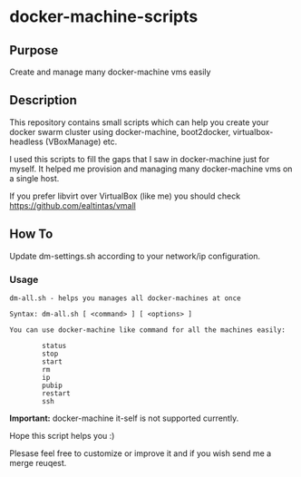 # docker-machine-scripts

## Purpose

Create and manage many docker-machine vms easily

## Description

This repository contains small scripts which can help you create your docker swarm cluster using docker-machine, boot2docker, virtualbox-headless (VBoxManage) etc.

I used this scripts to fill the gaps that I saw in docker-machine just for myself. It helped me provision and managing many docker-machine vms on a single host. 

If you prefer libvirt over VirtualBox (like me) you should check https://github.com/ealtintas/vmall

## How To

Update dm-settings.sh according to your network/ip configuration. 

### Usage

```
dm-all.sh - helps you manages all docker-machines at once

Syntax: dm-all.sh [ <command> ] [ <options> ]

You can use docker-machine like command for all the machines easily:

        status
        stop
        start
        rm
        ip
        pubip
        restart
        ssh
```

**Important:** docker-machine it-self is not supported currently.

Hope this script helps you :)

Plesase feel free to customize or improve it and if you wish send me a merge reuqest.
